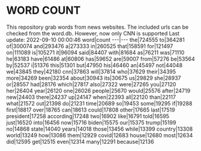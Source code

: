 # WORD COUNT
This repository grab words from news websites. The included urls can be checked from the word.db.
However, now only CNN is supported
Last update: 2022-09-10 00:00:46
word|count
---|---
the|724555
to|364281
of|300074
and|293476
a|273333
in|260525
that|158591
for|121497
on|111089
is|105271
it|96094
said|84407
with|81684
as|76211
was|71110
he|63183
have|61486
at|60806
has|59652
are|59007
from|57276
be|53564
by|52537
i|51376
this|51301
but|47950
his|46460
an|45497
not|44048
we|43845
they|42180
cnn|37863
will|37814
who|37629
their|34395
more|34269
been|32354
about|30943
its|30675
us|29829
she|28937
or|28557
had|28176
which|27817
also|27322
were|27265
you|27120
her|26404
year|26120
one|26026
people|25670
would|25576
after|24719
new|24403
there|24237
up|24147
when|22393
all|22120
than|22117
what|21572
out|21398
do|21231
time|20689
so|19453
some|19295
if|19288
first|18817
over|18765
can|18613
could|17808
other|17665
last|17519
president|17258
according|17248
two|16902
like|16791
told|16595
just|16520
into|16456
now|15716
biden|15575
our|15375
trump|15199
no|14868
state|14040
years|14018
those|13456
while|13399
country|13308
world|13249
how|13086
them|12929
covid|12683
house|12680
most|12634
did|12595
get|12515
even|12314
many|12291
because|12136
